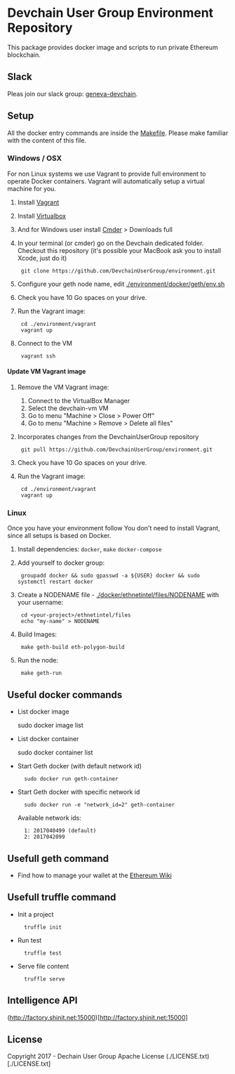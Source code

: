 
# Devchain User Group Environment Repository

This package provides docker image and scripts to run private Ethereum blockchain.

## Slack

Pleas join our slack group: [geneva-devchain](https://geneva-devchain.slack.com).

## Setup

All the docker entry commands are inside the [Makefile](https://github.com/DevchainUserGroup/environment/docker/Makefile). Please make familiar with the content of this file.

### Windows / OSX

For non Linux systems we use Vagrant to provide  full environment to operate Docker containers.
Vagrant will automatically setup a virtual machine for you.

1. Install [Vagrant](https://www.vagrantup.com/downloads)
1. Install [Virtualbox](https://www.virtualbox.org/wiki/Downloads)
1. And for Windows user install [Cmder](http://cmder.net/) > Downloads full

1. In your terminal (or cmder) go on the Devchain dedicated folder. Checkout this repository (it's possible your MacBook ask you to install Xcode, just do it)

		git clone https://github.com/DevchainUserGroup/environment.git

1. Configure your geth node name, edit [./environment/docker/geth/env.sh](./docker/geth/env.sh)

1. Check you have 10 Go spaces on your drive.

1. Run the Vagrant image:

		cd ./environment/vagrant
		vagrant up

1. Connect to the VM

		vagrant ssh


#### Update VM Vagrant image

1. Remove the VM Vagrant image:

    1. Connect to the VirtualBox Manager
    1. Select the devchain-vm VM
    1. Go to menu "Machine > Close > Power Off"
    1. Go to menu "Machine > Remove > Delete all files"

1. Incorporates changes from the DevchainUserGroup repository

		git pull https://github.com/DevchainUserGroup/environment.git

1. Check you have 10 Go spaces on your drive.

1. Run the Vagrant image:

		cd ./environment/vagrant
		vagrant up



### Linux

Once you have your environment follow
You don't need to install Vagrant, since all setups is based on Docker.

1. Install dependencies: `docker`, `make` `docker-compose`
1. Add yourself to docker group:

		groupadd docker && sudo gpasswd -a ${USER} docker && sudo systemctl restart docker

1. Create a NODENAME file - [./docker/ethnetintel/files/NODENAME](./docker/ethnetintel/files/NODENAME) with your username:

		cd <your-project>/ethnetintel/files
		echo "my-name" > NODENAME

1. Build Images:

		make geth-build eth-polygon-build

1. Run the node:

		make geth-run




## Useful docker commands

+ List docker image

	sudo docker image list

+ List docker container

	sudo docker container list

+ Start Geth docker (with default network id)

		sudo docker run geth-container

+ Start Geth docker with specific network id

		sudo docker run -e "network_id=2" geth-container

	Available network ids:

		1: 2017040499 (default)
		2: 2017042099

## Usefull geth command

+ Find how to manage your wallet at the [Ethereum Wiki](https://github.com/ethereum/go-ethereum/wiki/Managing-your-accounts)


## Usefull truffle command

+ Init a project

		truffle init

+ Run test

		truffle test

+ Serve file content

		truffle serve


## Intelligence API

(http://factory.shinit.net:15000)[http://factory.shinit.net:15000]


## License

Copyright 2017 - Dechain User Group
Apache License (./LICENSE.txt)[./LICENSE.txt]
